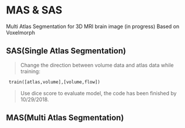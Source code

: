 # MAS & SAS
Multi Atlas Segmentation for 3D MRI brain image (in progress)
Based on Voxelmorph 

## SAS(Single Atlas Segmentation)
> Change the direction between volume data and atlas data while training: 
```python 
 train([atlas,volume],[volume,flow])
```
> Use dice score to evaluate model, the code has been finished by 10/29/2018.
## MAS(Multi Atlas Segmentation)
